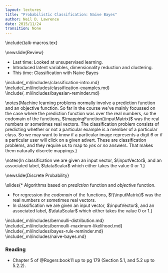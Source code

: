 ```yaml
---
layout: lectures
title: "Probabilistic Classification: Naive Bayes"
author: Neil D. Lawrence
date: 2015/11/24
transition: None
---
```


\include{talk-macros.tex}

\newslide{Review}

* Last time: Looked at unsupervised learning.
* Introduced latent variables, dimensionality reduction and clustering.
* This time: Classification with Naive Bayes

\include{_ml/includes/classification-intro.md}
\include{_ml/includes/classification-examples.md}
\include{_ml/includes/bayesian-reminder.md}

\notes{Machine learning problems normally involve a prediction function and an objective function. So far in the course we've mainly focussed on the case where the prediction function was over the real numbers, so the codomain of the functions, $\mappingFunction(\inputMatrix)$ was the real numbers or sometimes real vectors. The classification problem consists of predicting whether or not a particular example is a member of a particular class. So we may want to know if a particular image represents a digit 6 or if a particular user will click on a given advert. These are classification problems, and they require us to map to *yes* or *no* answers. That makes them naturally discrete mappings.}

\notes{In classification we are given an input vector, $\inputVector$, and an associated label, $\dataScalar$ which either takes the value $0$ or $1$.}

\newslide{Discrete Probability}

\slides{* Algorithms based on *prediction* function and *objective* function.
* For regression the *codomain* of the functions, $f(\inputMatrix)$ was the real numbers or sometimes real vectors. 
* In classification we are given an input vector, $\inputVector$, and an associated label, $\dataScalar$ which either takes the value $0$ or $1$.}

\include{_ml/includes/bernoulli-distribution.md}
\include{_ml/includes/bernoulli-maximum-likelihood.md}
\include{_ml/includes/bayes-rule-reminder.md}
\include{_ml/includes/naive-bayes.md}

### Reading

* Chapter 5 of @Rogers:book11 up to pg 179 (Section 5.1, and 5.2 up to 5.2.2).






